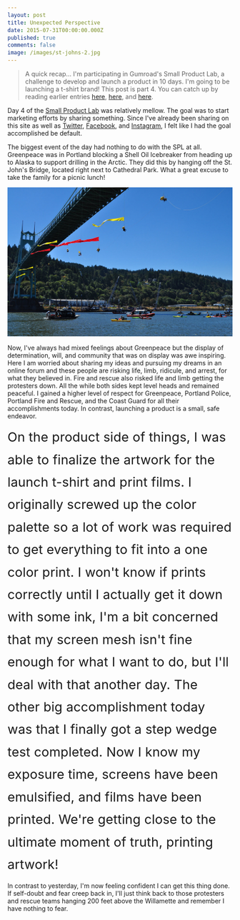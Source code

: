 ```yaml
---
layout: post
title: Unexpected Perspective
date: 2015-07-31T00:00:00.000Z
published: true
comments: false
image: /images/st-johns-2.jpg
---
```

> A quick recap&hellip; I&#39;m participating in Gumroad&#39;s Small Product Lab, a challenge to develop and launch a product in 10 days. I&#39;m going to be launching a t-shirt brand! This post is part 4. You can catch up by reading earlier entries [here](/2015/07/28/one-small-step.html), [here](/2015/07/29/spl-day-2--planning.html), and [here](http://gerlandopiro.com/2015/07/30/hitting-a-rough-patch.html).

Day 4 of the [Small Product Lab](https://gumroad.com/smallproductlab) was relatively mellow. The goal was to start marketing efforts by sharing something. Since I&#39;ve already been sharing on this site as well as [Twitter](https://www.twitter.com/gpxl), [Facebook](https://www.facebook.com/gerlando.piro), and [Instagram](https://instagram.com/gerlandop), I felt like I had the goal accomplished be default.

The biggest event of the day had nothing to do with the SPL at all. Greenpeace was in Portland blocking a Shell Oil Icebreaker from heading up to Alaska to support drilling in the Arctic. They did this by hanging off the St. John&#39;s Bridge, located right next to Cathedral Park. What a great excuse to take the family for a picnic lunch! 

![](/uploads/versions/st-johns---&#40;----1300-863&#41;---.jpg)

Now, I&#39;ve always had mixed feelings about Greenpeace but the display of determination, will, and community that was on display was awe inspiring. Here I am worried about sharing my ideas and pursuing my dreams in an online forum and these people are risking life, limb, ridicule, and arrest, for what they believed in. Fire and rescue also risked life and limb getting the protesters down. All the while both sides kept level heads and remained peaceful. I gained a higher level of respect for Greenpeace, Portland Police, Portland Fire and Rescue, and the Coast Guard for all their accomplishments today. In contrast, launching a product is a small, safe endeavor.

<span style="font-size: 1.8rem; letter-spacing: 0.01rem; line-height: 1.75em;">On the product side of things, I was able to finalize the artwork for the launch t-shirt and print films. I originally screwed up the color </span><span style="font-size: 1.8rem; letter-spacing: 0.01rem; line-height: 1.75em;">palette so a lot of work was required to get everything to fit into a one color print. I won&#39;t know if prints correctly until I actually get it down with some ink, I&#39;m a bit concerned that my screen mesh isn&#39;t fine enough for what I want to do, but I&#39;ll deal with that another day</span><span style="font-size: 1.8rem; letter-spacing: 0.01rem; line-height: 1.75em;">. The other big accomplishment today was that I finally got a step wedge test completed.</span><span style="font-size: 1.8rem; letter-spacing: 0.01rem; line-height: 1.75em;"> N</span><span style="font-size: 1.8rem; letter-spacing: 0.01rem; line-height: 1.75em;">ow I know my exposure time, screens have been emulsified, and films have been printed. We&#39;re getting close to the ultimate moment of truth, printing artwork!</span>

In contrast to yesterday, I&#39;m now feeling confident I can get this thing done. If self-doubt and fear creep back in, I&#39;ll just think back to those protesters and rescue teams hanging 200 feet above the Willamette and remember I have nothing to fear.

 